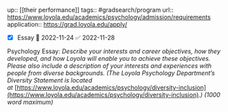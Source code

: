 ---
---
up:: [[their performance]]
tags:: #gradsearch/program 
url:: https://www.loyola.edu/academics/psychology/admission/requirements
application:: https://grad.loyola.edu/apply/

- [x] Essay 📅 2022-11-24 ✅ 2022-11-28


Psychology Essay: _Describe your interests and career objectives, how they developed, and how Loyola will enable you to achieve these objectives. Please also include a description of your interests and experiences with people from diverse backgrounds. (The Loyola Psychology Department’s Diversity Statement is located at_ [https://www.loyola.edu/academics/psychology/diversity-inclusion](https://www.loyola.edu/academics/psychology/diversity-inclusion)_.) (1000 word maximum)_
